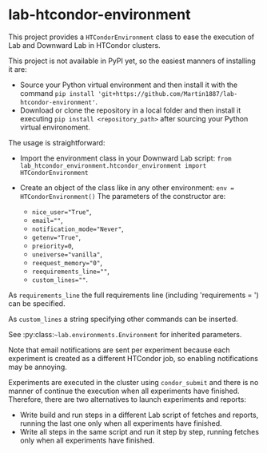 # lab-htcondor-environment

This project provides a `HTCondorEnvironment` class to ease the execution of
Lab and Downward Lab in HTCondor clusters.

This project is not available in PyPI yet, so the easiest manners of installing
it are:

- Source your Python virtual environment and then install it with the command
`pip install 'git+https://github.com/Martin1887/lab-htcondor-environment'`.
- Download or clone the repository in a local folder and then install it
executing `pip install <repository_path>` after sourcing your Python virtual
environoment.

The usage is straightforward:

- Import the environment class in your Downward Lab script:
```from lab_htcondor_environment.htcondor_environment import HTCondorEnvironment```
- Create an object of the class like in any other environment:
```env = HTCondorEnvironment()```
The parameters of the constructor are:

  - `nice_user="True"`,
  - `email=""`,
  - `notification_mode="Never"`,
  - `getenv="True"`,
  - `preiority=0`,
  - `uneiverse="vanilla"`,
  - `reequest_memory="0"`,
  - `reequirements_line=""`,
  - `custom_lines=""`.

As `requirements_line` the full requirements line
(including 'requirements = ') can be specified.

As `custom_lines` a string specifying other commands can be inserted.

See :py:class:`~lab.environments.Environment` for inherited
parameters.

Note that email notifications are sent per experiment because each experiment is
created as a different HTCondor job, so enabling notifications may be annoying.

Experiments are executed in the cluster using `condor_submit` and there
is no manner of continue the execution when all experiments have finished.
Therefore, there are two alternatives to launch experiments and reports:

- Write build and run steps in a different Lab script of fetches and reports,
running the last one only when all experiments have finished.
- Write all steps in the same script and run it step by step, running fetches
only when all experiments have finished.

